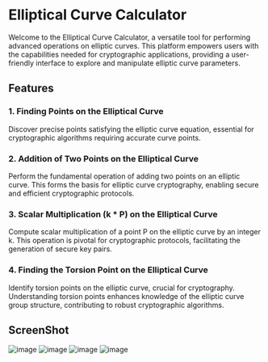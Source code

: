 # Elliptical Curve Calculator

Welcome to the Elliptical Curve Calculator, a versatile tool for performing advanced operations on elliptic curves. This platform empowers users with the capabilities needed for cryptographic applications, providing a user-friendly interface to explore and manipulate elliptic curve parameters.

## Features

### 1. Finding Points on the Elliptical Curve

Discover precise points satisfying the elliptic curve equation, essential for cryptographic algorithms requiring accurate curve points.

### 2. Addition of Two Points on the Elliptical Curve

Perform the fundamental operation of adding two points on an elliptic curve. This forms the basis for elliptic curve cryptography, enabling secure and efficient cryptographic protocols.

### 3. Scalar Multiplication (k * P) on the Elliptical Curve

Compute scalar multiplication of a point P on the elliptic curve by an integer k. This operation is pivotal for cryptographic protocols, facilitating the generation of secure key pairs.

### 4. Finding the Torsion Point on the Elliptical Curve

Identify torsion points on the elliptic curve, crucial for cryptography. Understanding torsion points enhances knowledge of the elliptic curve group structure, contributing to robust cryptographic algorithms.

## ScreenShot

![image](https://github.com/Niltiwari7/Elliptical_curve_website_project/assets/93751356/2256a4a9-d3df-4a4b-87f6-39cea0b02340)
![image](https://github.com/Niltiwari7/Elliptical_curve_website_project/assets/93751356/936fee92-e52e-42bd-ad8b-999ad6dd42d6)
![image](https://github.com/Niltiwari7/Elliptical_curve_website_project/assets/93751356/7a0e55fe-cf2b-4da9-aa9c-4cb69fe73f8d)
![image](https://github.com/Niltiwari7/Elliptical_curve_website_project/assets/93751356/75db97ce-f6bf-4ff8-a252-f7b10ae38466)
